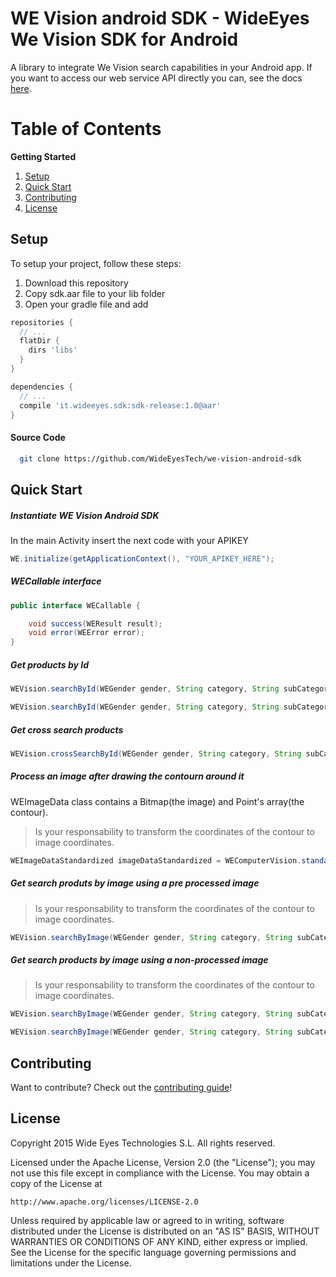 WE Vision android SDK - WideEyes We Vision SDK for Android
==============

A library to integrate We Vision search capabilities in your Android app.
If you want to access our web service API directly you can, see the docs [here](http://docs.wide-eyes.it).


Table of Contents
=================
**Getting Started**

1. [Setup](#setup)
1. [Quick Start](#quick-start)
1. [Contributing](#contributing)
1. [License](#license)


Setup
-------------
To setup your project, follow these steps:

1. Download this repository
2. Copy sdk.aar file to your lib folder
3. Open your gradle file and add
  ```Groovy
  repositories {
    // ...
    flatDir {
      dirs 'libs'
    }
  }
  ```

  ```Groovy
  dependencies {
    // ...
    compile 'it.wideeyes.sdk:sdk-release:1.0@aar'
  }
  ```

#### Source Code

```sh
  git clone https://github.com/WideEyesTech/we-vision-android-sdk
```


Quick Start
-------------


##### Instantiate WE Vision Android SDK

In the main Activity insert the next code with your APIKEY

```Java
WE.initialize(getApplicationContext(), "YOUR_APIKEY_HERE");
```

##### WECallable interface

```Java
public interface WECallable {

    void success(WEResult result);
    void error(WEError error);
}
```

##### Get products by Id

```Java
WEVision.searchById(WEGender gender, String category, String subCategory, String productId, final WECallable callable);
```

```Java
WEVision.searchById(WEGender gender, String category, String subCategory, String productId, int minNumResults, int maxNumResults, WECallable callable);
```


##### Get cross search products

```Java
WEVision.crossSearchById(WEGender gender, String category, String subCategory, String productId, final WECallable callable)
```

##### Process an image after drawing the contourn around it

WEImageData class contains a Bitmap(the image) and Point's array(the contour).

> Is your responsability to transform the coordinates of the contour to image coordinates.

```Java
WEImageDataStandardized imageDataStandardized = WEComputerVision.standardize(WEImageData imageData, int margin);
```

##### Get search produts by image using a pre processed image

> Is your responsability to transform the coordinates of the contour to image coordinates.

```Java
WEVision.searchByImage(WEGender gender, String category, String subCategory, WEImageDataStandardized imageData, final WECallable callable);
```

##### Get search products by image using a non-processed image

> Is your responsability to transform the coordinates of the contour to image coordinates.

```Java
WEVision.searchByImage(WEGender gender, String category, String subCategory, WEImageData imageData, final WECallable callable);
```

```Java
WEVision.searchByImage(WEGender gender, String category, String subCategory, WEImageData imageData, int margin, final WECallable callable);
```

Contributing
-----------------

Want to contribute? Check out the [contributing guide](CONTRIBUTING.md)!

License
----------------

Copyright 2015 Wide Eyes Technologies S.L. All rights reserved.

Licensed under the Apache License, Version 2.0 (the "License");
you may not use this file except in compliance with the License.
You may obtain a copy of the License at

    http://www.apache.org/licenses/LICENSE-2.0

Unless required by applicable law or agreed to in writing, software
distributed under the License is distributed on an "AS IS" BASIS,
WITHOUT WARRANTIES OR CONDITIONS OF ANY KIND, either express or implied.
See the License for the specific language governing permissions and
limitations under the License.